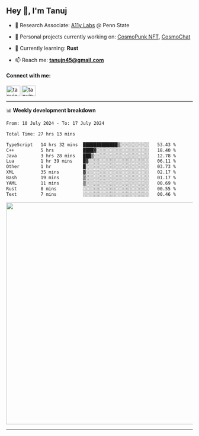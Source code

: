 <h2>Hey 👋, I'm Tanuj</h2>

- 🔬 Research Associate: [A11y Labs](https://a11y.ist.psu.edu/) @ Penn State 

- 🔭 Personal projects currently working on: [CosmoPunk NFT](https://github.com/tanujn45/CosmoNFT), [CosmoChat](https://github.com/tanujn45/CosmoChat)

- 🌱 Currently learning: **Rust**

- 📫 Reach me: **tanujn45@gmail.com**

<h4 align="left">Connect with me:</h4>
<p align="left">
<a href="https://twitter.com/tanujn45" target="blank"><img align="center" src="https://raw.githubusercontent.com/rahuldkjain/github-profile-readme-generator/master/src/images/icons/Social/twitter.svg" alt="tanujn45" height="28" width="38" /></a>
<a href="https://linkedin.com/in/tanujn45" target="blank"><img align="center" src="https://raw.githubusercontent.com/rahuldkjain/github-profile-readme-generator/master/src/images/icons/Social/linked-in-alt.svg" alt="tanujn45" height="28" width="38" /></a>
</p>

-------

📊 **Weekly development breakdown**
<!--START_SECTION:waka-->

```txt
From: 10 July 2024 - To: 17 July 2024

Total Time: 27 hrs 13 mins

TypeScript   14 hrs 32 mins  █████████████▒░░░░░░░░░░░   53.43 %
C++          5 hrs           ████▓░░░░░░░░░░░░░░░░░░░░   18.40 %
Java         3 hrs 28 mins   ███▒░░░░░░░░░░░░░░░░░░░░░   12.78 %
Lua          1 hr 39 mins    █▓░░░░░░░░░░░░░░░░░░░░░░░   06.11 %
Other        1 hr            █░░░░░░░░░░░░░░░░░░░░░░░░   03.73 %
XML          35 mins         ▓░░░░░░░░░░░░░░░░░░░░░░░░   02.17 %
Bash         19 mins         ▒░░░░░░░░░░░░░░░░░░░░░░░░   01.17 %
YAML         11 mins         ▒░░░░░░░░░░░░░░░░░░░░░░░░   00.69 %
Rust         8 mins          ░░░░░░░░░░░░░░░░░░░░░░░░░   00.55 %
Text         7 mins          ░░░░░░░░░░░░░░░░░░░░░░░░░   00.46 %
```

<!--END_SECTION:waka-->

<img src="https://wakatime.com/share/@018e9abd-1aa4-4aa6-9db7-5ca3b999e810/4650b67a-98aa-46b4-b598-3d8a2451f0df.svg" width="600"/>

-------
